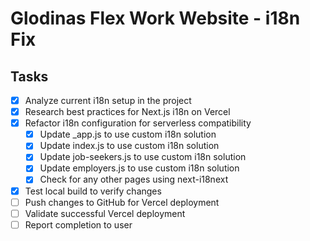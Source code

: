 # Glodinas Flex Work Website - i18n Fix

## Tasks

- [x] Analyze current i18n setup in the project
- [x] Research best practices for Next.js i18n on Vercel
- [x] Refactor i18n configuration for serverless compatibility
  - [x] Update _app.js to use custom i18n solution
  - [x] Update index.js to use custom i18n solution
  - [x] Update job-seekers.js to use custom i18n solution
  - [x] Update employers.js to use custom i18n solution
  - [x] Check for any other pages using next-i18next
- [x] Test local build to verify changes
- [ ] Push changes to GitHub for Vercel deployment
- [ ] Validate successful Vercel deployment
- [ ] Report completion to user
